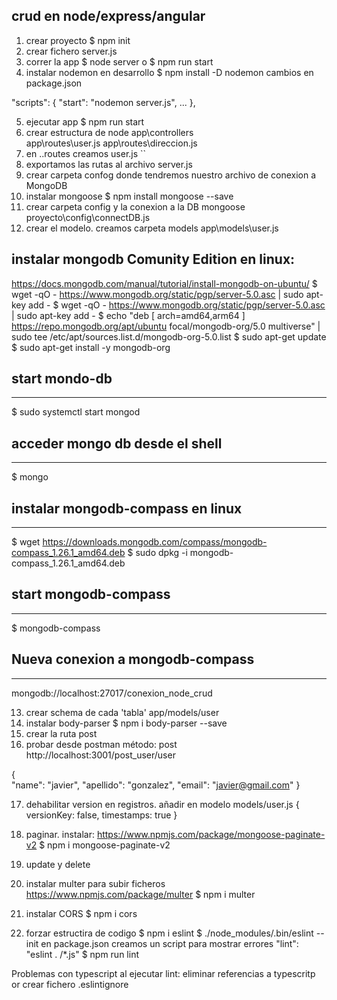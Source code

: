 ## crud en node/express/angular

1. crear proyecto
$ npm init
2. crear fichero server.js
3. correr la app
$ node server o $ npm run start
4. instalar nodemon en desarrollo
$ npm install -D nodemon
cambios en package.json

  "scripts": {
    "start": "nodemon server.js",
    ...
  },

5. ejecutar app
$ npm run start
6. crear estructura de node 
app\controllers\
app\routes\user.js
app\routes\direccion.js
7. en ..routes creamos user.js
``
8. exportamos las rutas al archivo server.js
9. crear carpeta confog donde tendremos nuestro archivo de conexion a MongoDB
10. instalar mongoose
$ npm install mongoose --save
11. crear carpeta config y la conexion a la DB mongoose
proyecto\config\connectDB.js
12. crear el modelo. creamos carpeta models
app\models\user.js

instalar mongodb Comunity Edition en linux:
-----------------------------------------------
https://docs.mongodb.com/manual/tutorial/install-mongodb-on-ubuntu/
$ wget -qO - https://www.mongodb.org/static/pgp/server-5.0.asc | sudo apt-key add -
$ wget -qO - https://www.mongodb.org/static/pgp/server-5.0.asc | sudo apt-key add -
$ echo "deb [ arch=amd64,arm64 ] https://repo.mongodb.org/apt/ubuntu focal/mongodb-org/5.0 multiverse" | sudo tee /etc/apt/sources.list.d/mongodb-org-5.0.list
$ sudo apt-get update
$ sudo apt-get install -y mongodb-org

## start mondo-db
--------------------
$ sudo systemctl start mongod

## acceder mongo db desde el shell
----------------------------------
$ mongo

## instalar mongodb-compass en linux
------------------------------------
$ wget https://downloads.mongodb.com/compass/mongodb-compass_1.26.1_amd64.deb
$ sudo dpkg -i mongodb-compass_1.26.1_amd64.deb

## start mongodb-compass
-----------------------
$ mongodb-compass

## Nueva conexion a mongodb-compass
-----------------------------------
mongodb://localhost:27017/conexion_node_crud

13. crear schema de cada 'tabla'
app/models/user
14. instalar body-parser
$ npm i body-parser --save
15. crear la ruta post
16. probar desde postman
método: post
http://localhost:3001/post_user/user

{    
    "name": "javier",
    "apellido": "gonzalez",
    "email": "javier@gmail.com" 
}

17. dehabilitar version en registros.
añadir en modelo models/user.js
    {
        versionKey: false,
        timestamps: true
    }

18. paginar. instalar:
https://www.npmjs.com/package/mongoose-paginate-v2
$ npm i mongoose-paginate-v2

19. update y delete
20. instalar multer para subir ficheros
https://www.npmjs.com/package/multer
$ npm i multer

21. instalar CORS
$ npm i cors

22. forzar estructira de codigo
$ npm i eslint
$ ./node_modules/.bin/eslint --init
en package.json creamos un script para mostrar errores
"lint": "eslint . /*.js"
$ npm run lint

Problemas con typescript al ejecutar lint: 
eliminar referencias a typescritp or crear fichero 
.eslintignore


